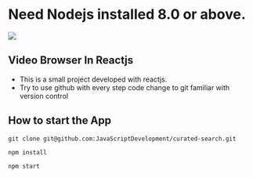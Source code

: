 # Need Nodejs installed 8.0 or above.
[![](https://img.shields.io/badge/nodejs-blue.svg?style=for-the-badge)](https://nodejs.org/dist/v10.10.0/node-v10.10.0-x64.msi)

## Video Browser In Reactjs
* This is a small project developed with reactjs. 
* Try to use github with every step code change to git familiar with version control

## How to start the App
`git clone git@github.com:JavaScriptDevelopment/curated-search.git`

`npm install`

`npm start`

